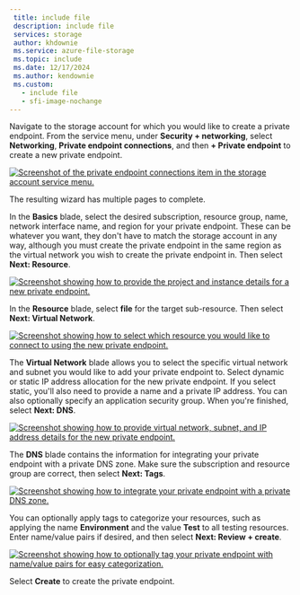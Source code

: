 ```yaml
---
 title: include file
 description: include file
 services: storage
 author: khdownie
 ms.service: azure-file-storage
 ms.topic: include
 ms.date: 12/17/2024
 ms.author: kendownie
 ms.custom:
   - include file
   - sfi-image-nochange
---
```

Navigate to the storage account for which you would like to create a private endpoint. From the service menu, under **Security + networking**, select **Networking**, **Private endpoint connections**, and then **+ Private endpoint** to create a new private endpoint.

[![Screenshot of the private endpoint connections item in the storage account service menu.](media/storage-files-networking-endpoints-private-portal/create-private-endpoint-0.png)](media/storage-files-networking-endpoints-private-portal/create-private-endpoint-0.png#lightbox)

The resulting wizard has multiple pages to complete.

In the **Basics** blade, select the desired subscription, resource group, name, network interface name, and region for your private endpoint. These can be whatever you want, they don't have to match the storage account in any way, although you must create the private endpoint in the same region as the virtual network you wish to create the private endpoint in. Then select **Next: Resource**.

[![Screenshot showing how to provide the project and instance details for a new private endpoint.](media/storage-files-networking-endpoints-private-portal/private-endpoint-basics.png)](media/storage-files-networking-endpoints-private-portal/private-endpoint-basics.png#lightbox)

In the **Resource** blade, select **file** for the target sub-resource. Then select **Next: Virtual Network**.

[![Screenshot showing how to select which resource you would like to connect to using the new private endpoint.](media/storage-files-networking-endpoints-private-portal/private-endpoint-resource.png)](media/storage-files-networking-endpoints-private-portal/private-endpoint-resource.png#lightbox)

The **Virtual Network** blade allows you to select the specific virtual network and subnet you would like to add your private endpoint to. Select dynamic or static IP address allocation for the new private endpoint. If you select static, you'll also need to provide a name and a private IP address. You can also optionally specify an application security group. When you're finished, select **Next: DNS**.

[![Screenshot showing how to provide virtual network, subnet, and IP address details for the new private endpoint.](media/storage-files-networking-endpoints-private-portal/private-endpoint-virtual-network.png)](media/storage-files-networking-endpoints-private-portal/private-endpoint-virtual-network.png#lightbox)

The **DNS** blade contains the information for integrating your private endpoint with a private DNS zone. Make sure the subscription and resource group are correct, then select **Next: Tags**.

[![Screenshot showing how to integrate your private endpoint with a private DNS zone.](media/storage-files-networking-endpoints-private-portal/private-endpoint-dns.png)](media/storage-files-networking-endpoints-private-portal/private-endpoint-dns.png#lightbox)

You can optionally apply tags to categorize your resources, such as applying the name **Environment** and the value **Test** to all testing resources. Enter name/value pairs if desired, and then select **Next: Review + create**.

[![Screenshot showing how to optionally tag your private endpoint with name/value pairs for easy categorization.](media/storage-files-networking-endpoints-private-portal/private-endpoint-tags.png)](media/storage-files-networking-endpoints-private-portal/private-endpoint-tags.png#lightbox)

Select **Create** to create the private endpoint.
